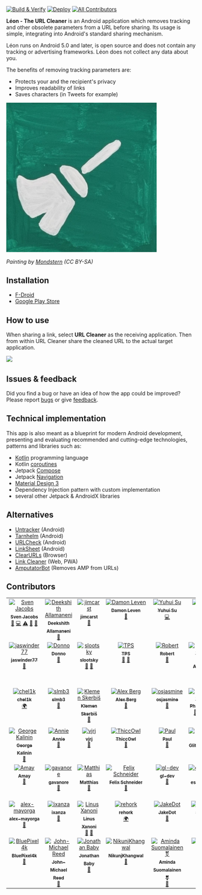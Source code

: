 [![Build & Verify](https://github.com/svenjacobs/leon/actions/workflows/build.yml/badge.svg)](https://github.com/svenjacobs/leon/actions/workflows/build.yml) [![Deploy](https://github.com/svenjacobs/leon/actions/workflows/deploy.yml/badge.svg)](https://github.com/svenjacobs/leon/actions/workflows/deploy.yml) <!-- ALL-CONTRIBUTORS-BADGE:START - Do not remove or modify this section -->
[![All Contributors](https://img.shields.io/badge/all_contributors-48-orange.svg?style=flat-square)](#contributors-)
<!-- ALL-CONTRIBUTORS-BADGE:END -->

**Léon - The URL Cleaner** is an Android application which removes tracking and other obsolete
parameters from a URL before sharing. Its usage is simple, integrating into Android's standard
sharing mechanism.

Léon runs on Android 5.0 and later, is open source and does not contain any tracking or advertising
frameworks. Léon does not collect any data about you.

The benefits of removing tracking parameters are:

- Protects your and the recipient's privacy
- Improves readability of links
- Saves characters (in Tweets for example)

<img src="etc/painting_mondstern.jpg" width="400" />

_Painting by [Mondstern](https://mastodon.green/@mondstern/111993655182793928) (CC BY-SA)_

## Installation

- [F-Droid](https://www.f-droid.org/packages/com.svenjacobs.app.leon/)
- [Google Play Store](https://play.google.com/store/apps/details?id=com.svenjacobs.app.leon)

## How to use

When sharing a link, select **URL Cleaner** as the receiving application. Then from within URL
Cleaner share the cleaned URL to the actual target application.

<img src="./app/src/main/res/drawable-nodpi/howto_pixel_5.webp" width="250" />

## Issues & feedback

Did you find a bug or have an idea of how the app could be improved? Please report
[bugs](https://github.com/svenjacobs/leon/issues) or give
[feedback](https://github.com/svenjacobs/leon/discussions).

## Technical implementation

This app is also meant as a blueprint for modern Android development, presenting and evaluating
recommended and cutting-edge technologies, patterns and libraries such as:

- [Kotlin](https://kotlinlang.org/) programming language
- Kotlin [coroutines](https://kotlinlang.org/docs/coroutines-overview.html)
- Jetpack [Compose](https://developer.android.com/jetpack/compose)
- Jetpack [Navigation](https://developer.android.com/guide/navigation)
- [Material Design 3](https://m3.material.io/)
- Dependency Injection pattern with custom implementation
- several other Jetpack & AndroidX libraries

## Alternatives

- [Untracker](https://github.com/zhanghai/Untracker) (Android)
- [Tarnhelm](https://github.com/lz233/Tarnhelm) (Android)
- [URLCheck](https://github.com/TrianguloY/UrlChecker) (Android)
- [LinkSheet](https://github.com/LinkSheet/LinkSheet) (Android)
- [ClearURLs](https://github.com/ClearURLs/Addon) (Browser)
- [Link Cleaner](https://linkcleaner.app/) (Web, PWA)
- [AmputatorBot](https://github.com/KilledMufasa/AmputatorBot) (Removes AMP from URLs)

## Contributors

<!-- ALL-CONTRIBUTORS-LIST:START - Do not remove or modify this section -->
<!-- prettier-ignore-start -->
<!-- markdownlint-disable -->
<table>
  <tbody>
    <tr>
      <td align="center" valign="top" width="14.28%"><a href="http://svenjacobs.com"><img src="https://avatars.githubusercontent.com/u/255313?v=4?s=100" width="100px;" alt="Sven Jacobs"/><br /><sub><b>Sven Jacobs</b></sub></a><br /><a href="#maintenance-svenjacobs" title="Maintenance">🚧</a> <a href="https://github.com/svenjacobs/leon/commits?author=svenjacobs" title="Code">💻</a> <a href="https://github.com/svenjacobs/leon/commits?author=svenjacobs" title="Tests">⚠️</a> <a href="https://github.com/svenjacobs/leon/commits?author=svenjacobs" title="Documentation">📖</a> <a href="#ideas-svenjacobs" title="Ideas, Planning, & Feedback">🤔</a></td>
      <td align="center" valign="top" width="14.28%"><a href="http://meet.deekshith.in"><img src="https://avatars.githubusercontent.com/u/2568945?v=4?s=100" width="100px;" alt="Deekshith Allamaneni"/><br /><sub><b>Deekshith Allamaneni</b></sub></a><br /><a href="#ideas-adeekshith" title="Ideas, Planning, & Feedback">🤔</a></td>
      <td align="center" valign="top" width="14.28%"><a href="https://github.com/jimcarst"><img src="https://avatars.githubusercontent.com/u/37066510?v=4?s=100" width="100px;" alt="jimcarst"/><br /><sub><b>jimcarst</b></sub></a><br /><a href="#ideas-jimcarst" title="Ideas, Planning, & Feedback">🤔</a></td>
      <td align="center" valign="top" width="14.28%"><a href="http://openfoxblog.leven.dev"><img src="https://avatars.githubusercontent.com/u/39553804?v=4?s=100" width="100px;" alt="Damon Leven"/><br /><sub><b>Damon Leven</b></sub></a><br /><a href="#ideas-MCWertGaming" title="Ideas, Planning, & Feedback">🤔</a></td>
      <td align="center" valign="top" width="14.28%"><a href="https://github.com/EasyVector"><img src="https://avatars.githubusercontent.com/u/25502419?v=4?s=100" width="100px;" alt="Yuhui Su"/><br /><sub><b>Yuhui Su</b></sub></a><br /><a href="https://github.com/svenjacobs/leon/commits?author=EasyVector" title="Code">💻</a></td>
      <td align="center" valign="top" width="14.28%"><a href="https://github.com/bangzek"><img src="https://avatars.githubusercontent.com/u/5100725?v=4?s=100" width="100px;" alt="Zakaria"/><br /><sub><b>Zakaria</b></sub></a><br /><a href="#ideas-bangzek" title="Ideas, Planning, & Feedback">🤔</a></td>
      <td align="center" valign="top" width="14.28%"><a href="https://github.com/pludi"><img src="https://avatars.githubusercontent.com/u/2112148?v=4?s=100" width="100px;" alt="Peter L."/><br /><sub><b>Peter L.</b></sub></a><br /><a href="#ideas-pludi" title="Ideas, Planning, & Feedback">🤔</a> <a href="https://github.com/svenjacobs/leon/issues?q=author%3Apludi" title="Bug reports">🐛</a> <a href="https://github.com/svenjacobs/leon/commits?author=pludi" title="Code">💻</a></td>
    </tr>
    <tr>
      <td align="center" valign="top" width="14.28%"><a href="https://github.com/jaswinder77"><img src="https://avatars.githubusercontent.com/u/31370528?v=4?s=100" width="100px;" alt="jaswinder77"/><br /><sub><b>jaswinder77</b></sub></a><br /><a href="#ideas-jaswinder77" title="Ideas, Planning, & Feedback">🤔</a></td>
      <td align="center" valign="top" width="14.28%"><a href="https://www.onnno.nl/"><img src="https://avatars.githubusercontent.com/u/31142286?v=4?s=100" width="100px;" alt="Donno"/><br /><sub><b>Donno</b></sub></a><br /><a href="#ideas-Donnnno" title="Ideas, Planning, & Feedback">🤔</a></td>
      <td align="center" valign="top" width="14.28%"><a href="https://github.com/slootsky"><img src="https://avatars.githubusercontent.com/u/5387861?v=4?s=100" width="100px;" alt="slootsky"/><br /><sub><b>slootsky</b></sub></a><br /><a href="#ideas-slootsky" title="Ideas, Planning, & Feedback">🤔</a> <a href="https://github.com/svenjacobs/leon/issues?q=author%3Aslootsky" title="Bug reports">🐛</a></td>
      <td align="center" valign="top" width="14.28%"><a href="https://www.rakuten.com/r/TPSAMU?eeid=6991100"><img src="https://avatars.githubusercontent.com/u/185902?v=4?s=100" width="100px;" alt="TPS"/><br /><sub><b>TPS</b></sub></a><br /><a href="#ideas-TPS" title="Ideas, Planning, & Feedback">🤔</a> <a href="https://github.com/svenjacobs/leon/issues?q=author%3ATPS" title="Bug reports">🐛</a></td>
      <td align="center" valign="top" width="14.28%"><a href="https://github.com/Enkidu70"><img src="https://avatars.githubusercontent.com/u/1456895?v=4?s=100" width="100px;" alt="Robert"/><br /><sub><b>Robert</b></sub></a><br /><a href="#ideas-Enkidu70" title="Ideas, Planning, & Feedback">🤔</a></td>
      <td align="center" valign="top" width="14.28%"><a href="http://cooper-davis.net"><img src="https://avatars.githubusercontent.com/u/8947634?v=4?s=100" width="100px;" alt="Ari Cooper Davis"/><br /><sub><b>Ari Cooper Davis</b></sub></a><br /><a href="#ideas-aricooperdavis" title="Ideas, Planning, & Feedback">🤔</a> <a href="https://github.com/svenjacobs/leon/commits?author=aricooperdavis" title="Code">💻</a> <a href="https://github.com/svenjacobs/leon/commits?author=aricooperdavis" title="Tests">⚠️</a></td>
      <td align="center" valign="top" width="14.28%"><a href="https://github.com/ChristopherKing42"><img src="https://avatars.githubusercontent.com/u/8742930?v=4?s=100" width="100px;" alt="Christopher King"/><br /><sub><b>Christopher King</b></sub></a><br /><a href="#ideas-ChristopherKing42" title="Ideas, Planning, & Feedback">🤔</a></td>
    </tr>
    <tr>
      <td align="center" valign="top" width="14.28%"><a href="https://github.com/chel1k"><img src="https://avatars.githubusercontent.com/u/70620574?v=4?s=100" width="100px;" alt="chel1k"/><br /><sub><b>chel1k</b></sub></a><br /><a href="#translation-chel1k" title="Translation">🌍</a></td>
      <td align="center" valign="top" width="14.28%"><a href="https://github.com/slmb3"><img src="https://avatars.githubusercontent.com/u/80601335?v=4?s=100" width="100px;" alt="slmb3"/><br /><sub><b>slmb3</b></sub></a><br /><a href="#ideas-slmb3" title="Ideas, Planning, & Feedback">🤔</a></td>
      <td align="center" valign="top" width="14.28%"><a href="https://github.com/aha999"><img src="https://avatars.githubusercontent.com/u/50620416?v=4?s=100" width="100px;" alt="Klemen Skerbiš"/><br /><sub><b>Klemen Skerbiš</b></sub></a><br /><a href="#ideas-aha999" title="Ideas, Planning, & Feedback">🤔</a></td>
      <td align="center" valign="top" width="14.28%"><a href="https://github.com/chexxor"><img src="https://avatars.githubusercontent.com/u/843161?v=4?s=100" width="100px;" alt="Alex Berg"/><br /><sub><b>Alex Berg</b></sub></a><br /><a href="#ideas-chexxor" title="Ideas, Planning, & Feedback">🤔</a></td>
      <td align="center" valign="top" width="14.28%"><a href="https://github.com/osjasmine"><img src="https://avatars.githubusercontent.com/u/86544869?v=4?s=100" width="100px;" alt="osjasmine"/><br /><sub><b>osjasmine</b></sub></a><br /><a href="https://github.com/svenjacobs/leon/issues?q=author%3Aosjasmine" title="Bug reports">🐛</a></td>
      <td align="center" valign="top" width="14.28%"><a href="https://github.com/guerda"><img src="https://avatars.githubusercontent.com/u/230782?v=4?s=100" width="100px;" alt="Philip Gillißen"/><br /><sub><b>Philip Gillißen</b></sub></a><br /><a href="https://github.com/svenjacobs/leon/issues?q=author%3Aguerda" title="Bug reports">🐛</a> <a href="#ideas-guerda" title="Ideas, Planning, & Feedback">🤔</a> <a href="https://github.com/svenjacobs/leon/commits?author=guerda" title="Code">💻</a> <a href="https://github.com/svenjacobs/leon/commits?author=guerda" title="Tests">⚠️</a></td>
      <td align="center" valign="top" width="14.28%"><a href="https://github.com/aleksandarzekovic"><img src="https://avatars.githubusercontent.com/u/47242383?v=4?s=100" width="100px;" alt="Aleksandar Zekovic"/><br /><sub><b>Aleksandar Zekovic</b></sub></a><br /><a href="https://github.com/svenjacobs/leon/commits?author=aleksandarzekovic" title="Code">💻</a> <a href="https://github.com/svenjacobs/leon/commits?author=aleksandarzekovic" title="Tests">⚠️</a></td>
    </tr>
    <tr>
      <td align="center" valign="top" width="14.28%"><a href="https://github.com/ratatouille100"><img src="https://avatars.githubusercontent.com/u/146064808?v=4?s=100" width="100px;" alt="George Kalinin"/><br /><sub><b>George Kalinin</b></sub></a><br /><a href="https://github.com/svenjacobs/leon/issues?q=author%3Aratatouille100" title="Bug reports">🐛</a></td>
      <td align="center" valign="top" width="14.28%"><a href="https://github.com/Gojikovi"><img src="https://avatars.githubusercontent.com/u/96128712?v=4?s=100" width="100px;" alt="Annie"/><br /><sub><b>Annie</b></sub></a><br /><a href="#ideas-Gojikovi" title="Ideas, Planning, & Feedback">🤔</a></td>
      <td align="center" valign="top" width="14.28%"><a href="https://github.com/vjrj"><img src="https://avatars.githubusercontent.com/u/180085?v=4?s=100" width="100px;" alt="vjrj"/><br /><sub><b>vjrj</b></sub></a><br /><a href="https://github.com/svenjacobs/leon/issues?q=author%3Avjrj" title="Bug reports">🐛</a></td>
      <td align="center" valign="top" width="14.28%"><a href="https://github.com/ThiccOwl"><img src="https://avatars.githubusercontent.com/u/105682582?v=4?s=100" width="100px;" alt="ThiccOwl"/><br /><sub><b>ThiccOwl</b></sub></a><br /><a href="#ideas-ThiccOwl" title="Ideas, Planning, & Feedback">🤔</a></td>
      <td align="center" valign="top" width="14.28%"><a href="https://github.com/devnoname120"><img src="https://avatars.githubusercontent.com/u/2824100?v=4?s=100" width="100px;" alt="Paul"/><br /><sub><b>Paul</b></sub></a><br /><a href="https://github.com/svenjacobs/leon/issues?q=author%3Adevnoname120" title="Bug reports">🐛</a></td>
      <td align="center" valign="top" width="14.28%"><a href="https://github.com/Glitchy-Tozier"><img src="https://avatars.githubusercontent.com/u/59611881?v=4?s=100" width="100px;" alt="Glitchy-Tozier"/><br /><sub><b>Glitchy-Tozier</b></sub></a><br /><a href="https://github.com/svenjacobs/leon/issues?q=author%3AGlitchy-Tozier" title="Bug reports">🐛</a></td>
      <td align="center" valign="top" width="14.28%"><a href="https://github.com/serrq"><img src="https://avatars.githubusercontent.com/u/113377431?v=4?s=100" width="100px;" alt="serrq"/><br /><sub><b>serrq</b></sub></a><br /><a href="#ideas-serrq" title="Ideas, Planning, & Feedback">🤔</a></td>
    </tr>
    <tr>
      <td align="center" valign="top" width="14.28%"><a href="https://amay.bio.link/"><img src="https://avatars.githubusercontent.com/u/50140643?v=4?s=100" width="100px;" alt="Amay"/><br /><sub><b>Amay</b></sub></a><br /><a href="#ideas-vrndavn" title="Ideas, Planning, & Feedback">🤔</a></td>
      <td align="center" valign="top" width="14.28%"><a href="https://github.com/gavanore"><img src="https://avatars.githubusercontent.com/u/117471800?v=4?s=100" width="100px;" alt="gavanore"/><br /><sub><b>gavanore</b></sub></a><br /><a href="#ideas-gavanore" title="Ideas, Planning, & Feedback">🤔</a></td>
      <td align="center" valign="top" width="14.28%"><a href="https://github.com/ma651851384"><img src="https://avatars.githubusercontent.com/u/36804279?v=4?s=100" width="100px;" alt="Matthias"/><br /><sub><b>Matthias</b></sub></a><br /><a href="#ideas-ma651851384" title="Ideas, Planning, & Feedback">🤔</a></td>
      <td align="center" valign="top" width="14.28%"><a href="https://info.fschneider.me/"><img src="https://avatars.githubusercontent.com/u/45742226?v=4?s=100" width="100px;" alt="Felix Schneider"/><br /><sub><b>Felix Schneider</b></sub></a><br /><a href="#ideas-felixschndr" title="Ideas, Planning, & Feedback">🤔</a></td>
      <td align="center" valign="top" width="14.28%"><a href="https://github.com/gl-dev"><img src="https://avatars.githubusercontent.com/u/44951272?v=4?s=100" width="100px;" alt="gl-dev"/><br /><sub><b>gl-dev</b></sub></a><br /><a href="#ideas-gl-dev" title="Ideas, Planning, & Feedback">🤔</a></td>
      <td align="center" valign="top" width="14.28%"><a href="https://github.com/esemismo22"><img src="https://avatars.githubusercontent.com/u/123868868?v=4?s=100" width="100px;" alt="esemismo22"/><br /><sub><b>esemismo22</b></sub></a><br /><a href="#ideas-esemismo22" title="Ideas, Planning, & Feedback">🤔</a></td>
      <td align="center" valign="top" width="14.28%"><a href="http://www.codeinabox.com/"><img src="https://avatars.githubusercontent.com/u/2069958?v=4?s=100" width="100px;" alt="Mathew Attlee"/><br /><sub><b>Mathew Attlee</b></sub></a><br /><a href="#ideas-codeinabox" title="Ideas, Planning, & Feedback">🤔</a></td>
    </tr>
    <tr>
      <td align="center" valign="top" width="14.28%"><a href="https://github.com/alex-mayorga"><img src="https://avatars.githubusercontent.com/u/649262?v=4?s=100" width="100px;" alt="alex-mayorga"/><br /><sub><b>alex-mayorga</b></sub></a><br /><a href="#ideas-alex-mayorga" title="Ideas, Planning, & Feedback">🤔</a></td>
      <td align="center" valign="top" width="14.28%"><a href="https://github.com/ixanza"><img src="https://avatars.githubusercontent.com/u/5535758?v=4?s=100" width="100px;" alt="ixanza"/><br /><sub><b>ixanza</b></sub></a><br /><a href="#ideas-ixanza" title="Ideas, Planning, & Feedback">🤔</a></td>
      <td align="center" valign="top" width="14.28%"><a href="https://anonpaste.org/?eb066acd6e42709f#9MpdEzRdzJ5ntQcizLjN4mFMaKLi8ArdbQMLhwaFQ5ji"><img src="https://avatars.githubusercontent.com/u/77220130?v=4?s=100" width="100px;" alt="Linus Xanoni"/><br /><sub><b>Linus Xanoni</b></sub></a><br /><a href="https://github.com/svenjacobs/leon/issues?q=author%3Axanoni" title="Bug reports">🐛</a> <a href="#ideas-xanoni" title="Ideas, Planning, & Feedback">🤔</a></td>
      <td align="center" valign="top" width="14.28%"><a href="https://github.com/rehork"><img src="https://avatars.githubusercontent.com/u/67607997?v=4?s=100" width="100px;" alt="rehork"/><br /><sub><b>rehork</b></sub></a><br /><a href="#translation-rehork" title="Translation">🌍</a></td>
      <td align="center" valign="top" width="14.28%"><a href="https://dev.jakedot.net/"><img src="https://avatars.githubusercontent.com/u/12250212?v=4?s=100" width="100px;" alt="JakeDot"/><br /><sub><b>JakeDot</b></sub></a><br /><a href="#ideas-jakedot" title="Ideas, Planning, & Feedback">🤔</a></td>
      <td align="center" valign="top" width="14.28%"><a href="https://github.com/yedayak"><img src="https://avatars.githubusercontent.com/u/43016107?v=4?s=100" width="100px;" alt="yedayak"/><br /><sub><b>yedayak</b></sub></a><br /><a href="https://github.com/svenjacobs/leon/commits?author=yedayak" title="Code">💻</a></td>
      <td align="center" valign="top" width="14.28%"><a href="https://github.com/ngocanhtve"><img src="https://avatars.githubusercontent.com/u/125894401?v=4?s=100" width="100px;" alt="ngocanhtve"/><br /><sub><b>ngocanhtve</b></sub></a><br /><a href="#translation-ngocanhtve" title="Translation">🌍</a></td>
    </tr>
    <tr>
      <td align="center" valign="top" width="14.28%"><a href="https://github.com/BluePixel4k"><img src="https://avatars.githubusercontent.com/u/77979781?v=4?s=100" width="100px;" alt="BluePixel4k"/><br /><sub><b>BluePixel4k</b></sub></a><br /><a href="#ideas-BluePixel4k" title="Ideas, Planning, & Feedback">🤔</a></td>
      <td align="center" valign="top" width="14.28%"><a href="https://beacons.ai/johnreed"><img src="https://avatars.githubusercontent.com/u/5510392?v=4?s=100" width="100px;" alt="John-Michael Reed"/><br /><sub><b>John-Michael Reed</b></sub></a><br /><a href="https://github.com/svenjacobs/leon/issues?q=author%3AJohnReedLOL" title="Bug reports">🐛</a></td>
      <td align="center" valign="top" width="14.28%"><a href="https://github.com/JonathanBaby"><img src="https://avatars.githubusercontent.com/u/7895197?v=4?s=100" width="100px;" alt="Jonathan Baby"/><br /><sub><b>Jonathan Baby</b></sub></a><br /><a href="#ideas-JonathanBaby" title="Ideas, Planning, & Feedback">🤔</a></td>
      <td align="center" valign="top" width="14.28%"><a href="https://github.com/NikunjKhangwal"><img src="https://avatars.githubusercontent.com/u/99175083?v=4?s=100" width="100px;" alt="NikunjKhangwal"/><br /><sub><b>NikunjKhangwal</b></sub></a><br /><a href="#ideas-NikunjKhangwal" title="Ideas, Planning, & Feedback">🤔</a></td>
      <td align="center" valign="top" width="14.28%"><a href="https://aminda.eu"><img src="https://avatars.githubusercontent.com/u/831184?v=4?s=100" width="100px;" alt="Aminda Suomalainen ⚧"/><br /><sub><b>Aminda Suomalainen ⚧</b></sub></a><br /><a href="https://github.com/svenjacobs/leon/issues?q=author%3AMikaela" title="Bug reports">🐛</a></td>
      <td align="center" valign="top" width="14.28%"><a href="https://github.com/rhubarbzed"><img src="https://avatars.githubusercontent.com/u/62303568?v=4?s=100" width="100px;" alt="rhubarb"/><br /><sub><b>rhubarb</b></sub></a><br /><a href="https://github.com/svenjacobs/leon/issues?q=author%3Arhubarbzed" title="Bug reports">🐛</a></td>
    </tr>
  </tbody>
</table>

<!-- markdownlint-restore -->
<!-- prettier-ignore-end -->

<!-- ALL-CONTRIBUTORS-LIST:END -->
<!-- prettier-ignore-start -->
<!-- markdownlint-disable -->

<!-- markdownlint-restore -->
<!-- prettier-ignore-end -->

<!-- ALL-CONTRIBUTORS-LIST:END -->
